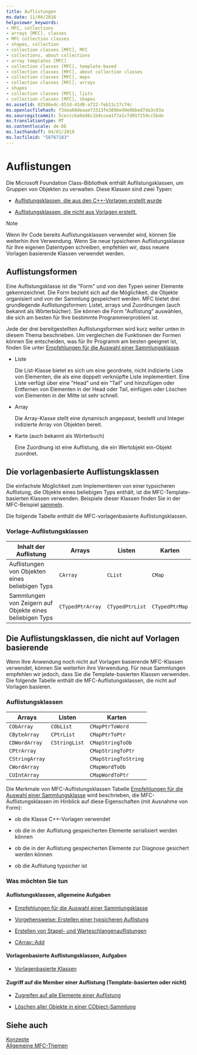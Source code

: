 ```yaml
---
title: Auflistungen
ms.date: 11/04/2016
helpviewer_keywords:
- MFC, collections
- arrays [MFC], classes
- MFC collection classes
- shapes, collection
- collection classes [MFC], MFC
- collections, about collections
- array templates [MFC]
- collection classes [MFC], template-based
- collection classes [MFC], about collection classes
- collection classes [MFC], maps
- collection classes [MFC], arrays
- shapes
- collection classes [MFC], lists
- collection classes [MFC], shapes
ms.assetid: 02586e4c-851d-41d0-a722-feb11c17c74c
ms.openlocfilehash: f3dea68deaae73313fe389be49e8bbed7da3c93a
ms.sourcegitcommit: 5cecccba0a96c1b4ccea1f7a1cfd91f259cc5bde
ms.translationtype: MT
ms.contentlocale: de-DE
ms.lasthandoff: 04/01/2019
ms.locfileid: "58767183"
---
```

# <a name="collections"></a>Auflistungen

Die Microsoft Foundation Class-Bibliothek enthält Auflistungsklassen, um Gruppen von Objekten zu verwalten. Diese Klassen sind zwei Typen:

- [Auflistungsklassen, die aus den C++-Vorlagen erstellt wurde](#_core_the_template_based_collection_classes)

- [Auflistungsklassen, die nicht aus Vorlagen erstellt.](#_core_the_collection_classes_not_based_on_templates)

> [!NOTE]
>  Wenn Ihr Code bereits Auflistungsklassen verwendet wird, können Sie weiterhin ihre Verwendung. Wenn Sie neue typsicheren Auflistungsklasse für Ihre eigenen Datentypen schreiben, empfehlen wir, dass neuere Vorlagen basierende Klassen verwendet werden.

##  <a name="_core_collection_shapes"></a> Auflistungsformen

Eine Auflistungsklasse ist die "Form" und von den Typen seiner Elemente gekennzeichnet. Die Form bezieht sich auf die Möglichkeit, die Objekte organisiert und von der Sammlung gespeichert werden. MFC bietet drei grundlegende Auflistungsformen: Listet, arrays und Zuordnungen (auch bekannt als Wörterbücher). Sie können die Form "Auflistung" auswählen, die sich am besten für Ihre bestimmte Programmierproblem ist.

Jede der drei bereitgestellten Auflistungsformen wird kurz weiter unten in diesem Thema beschrieben. Um vergleichen die Funktionen der Formen können Sie entscheiden, was für Ihr Programm am besten geeignet ist, finden Sie unter [Empfehlungen für die Auswahl einer Sammlungsklasse](../mfc/recommendations-for-choosing-a-collection-class.md).

- Liste

   Die List-Klasse bietet es sich um eine geordnete, nicht indizierte Liste von Elementen, die als eine doppelt verknüpfte Liste implementiert. Eine Liste verfügt über eine "Head" und ein "Tail" und hinzufügen oder Entfernen von Elementen in der Head oder Tail, einfügen oder Löschen von Elementen in der Mitte ist sehr schnell.

- Array

   Die Array-Klasse stellt eine dynamisch angepasst, bestellt und Integer indizierte Array von Objekten bereit.

- Karte (auch bekannt als Wörterbuch)

   Eine Zuordnung ist eine Auflistung, die ein Wertobjekt ein-Objekt zuordnet.

##  <a name="_core_the_template_based_collection_classes"></a> Die vorlagenbasierte Auflistungsklassen

Die einfachste Möglichkeit zum Implementieren von einer typsicheren Auflistung, die Objekte eines beliebigen Typs enthält, ist die MFC-Template-basierten Klassen verwenden. Beispiele dieser Klassen finden Sie in der MFC-Beispiel [sammeln](../overview/visual-cpp-samples.md).

Die folgende Tabelle enthält die MFC-vorlagenbasierte Auflistungsklassen.

### <a name="collection-template-classes"></a>Vorlage-Auflistungsklassen

|Inhalt der Auflistung|Arrays|Listen|Karten|
|-------------------------|------------|-----------|----------|
|Auflistungen von Objekten eines beliebigen Typs|`CArray`|`CList`|`CMap`|
|Sammlungen von Zeigern auf Objekte eines beliebigen Typs|`CTypedPtrArray`|`CTypedPtrList`|`CTypedPtrMap`|

##  <a name="_core_the_collection_classes_not_based_on_templates"></a> Die Auflistungsklassen, die nicht auf Vorlagen basierende

Wenn Ihre Anwendung noch nicht auf Vorlagen basierende MFC-Klassen verwendet, können Sie weiterhin ihre Verwendung. Für neue Sammlungen empfehlen wir jedoch, dass Sie die Template-basierten Klassen verwenden. Die folgende Tabelle enthält die MFC-Auflistungsklassen, die nicht auf Vorlagen basieren.

### <a name="nontemplate-collection-classes"></a>Auflistungsklassen

|Arrays|Listen|Karten|
|------------|-----------|----------|
|`CObArray`|`CObList`|`CMapPtrToWord`|
|`CByteArray`|`CPtrList`|`CMapPtrToPtr`|
|`CDWordArray`|`CStringList`|`CMapStringToOb`|
|`CPtrArray`||`CMapStringToPtr`|
|`CStringArray`||`CMapStringToString`|
|`CWordArray`||`CMapWordToOb`|
|`CUIntArray`||`CMapWordToPtr`|

Die Merkmale von MFC-Auflistungsklassen Tabelle [Empfehlungen für die Auswahl einer Sammlungsklasse](../mfc/recommendations-for-choosing-a-collection-class.md) wird beschrieben, die MFC-Auflistungsklassen im Hinblick auf diese Eigenschaften (mit Ausnahme von Form):

- ob die Klasse C++-Vorlagen verwendet

- ob die in der Auflistung gespeicherten Elemente serialisiert werden können

- ob die in der Auflistung gespeicherten Elemente zur Diagnose gesichert werden können

- ob die Auflistung typsicher ist

### <a name="what-do-you-want-to-do"></a>Was möchten Sie tun

#### <a name="general-collection-class-tasks"></a>Auflistungsklassen, allgemeine Aufgaben

- [Empfehlungen für die Auswahl einer Sammlungsklasse](../mfc/recommendations-for-choosing-a-collection-class.md)

- [Vorgehensweise: Erstellen einer typsicheren Auflistung](../mfc/how-to-make-a-type-safe-collection.md)

- [Erstellen von Stapel- und Warteschlangenauflistungen](../mfc/creating-stack-and-queue-collections.md)

- [CArray::Add](../mfc/reference/carray-class.md#add)

#### <a name="template-based-collection-class-tasks"></a>Vorlagenbasierte Auflistungsklassen, Aufgaben

- [Vorlagenbasierte Klassen](../mfc/template-based-classes.md)

#### <a name="accessing-the-members-of-a-collection-template-based-or-not"></a>Zugriff auf die Member einer Auflistung (Template-basierten oder nicht)

- [Zugreifen auf alle Elemente einer Auflistung](../mfc/accessing-all-members-of-a-collection.md)

- [Löschen aller Objekte in einer CObject-Sammlung](../mfc/deleting-all-objects-in-a-cobject-collection.md)

## <a name="see-also"></a>Siehe auch

[Konzepte](../mfc/mfc-concepts.md)<br/>
[Allgemeine MFC-Themen](../mfc/general-mfc-topics.md)
